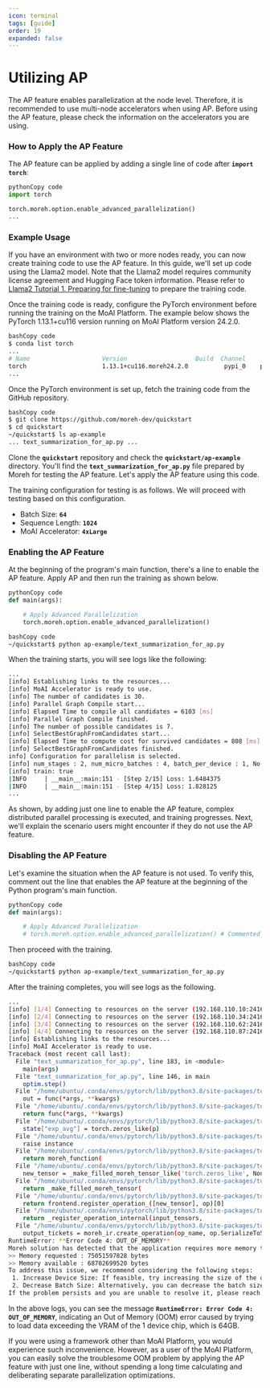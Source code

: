 ```yaml
---
icon: terminal
tags: [guide]
order: 19
expanded: false
---
```


#  Utilizing AP

The AP feature enables parallelization at the node level. Therefore, it is recommended to use multi-node accelerators when using AP. Before using the AP feature, please check the information on the accelerators you are using.

### How to Apply the AP Feature

The AP feature can be applied by adding a single line of code after **`import torch`**:

```python
pythonCopy code
import torch

torch.moreh.option.enable_advanced_parallelization()
...
```

### **Example Usage**

If you have an environment with two or more nodes ready, you can now create training code to use the AP feature. In this guide, we'll set up code using the Llama2 model. Note that the Llama2 model requires community license agreement and Hugging Face token information. Please refer to [Llama2 Tutorial 1. Preparing for fine-tuning](https://docs.moreh.io/tutorials/llama2_tutorial/1_prepare_fine-tuning/) to prepare the training code.

Once the training code is ready, configure the PyTorch environment before running the training on the MoAI Platform. The example below shows the PyTorch 1.13.1+cu116 version running on MoAI Platform version 24.2.0.

```bash
bashCopy code
$ conda list torch
...
# Name                    Version                   Build  Channel
torch                     1.13.1+cu116.moreh24.2.0          pypi_0    pypi
...
```

Once the PyTorch environment is set up, fetch the training code from the GitHub repository.

```bash
bashCopy code
$ git clone https://github.com/moreh-dev/quickstart
$ cd quickstart
~/quickstart$ ls ap-example
... text_summarization_for_ap.py ...

```

Clone the **`quickstart`** repository and check the **`quickstart/ap-example`** directory. You'll find the **`text_summarization_for_ap.py`** file prepared by Moreh for testing the AP feature. Let's apply the AP feature using this code.

The training configuration for testing is as follows. We will proceed with testing based on this configuration.

- Batch Size: **`64`**
- Sequence Length: **`1024`**
- MoAI Accelerator: **`4xLarge`**

### **Enabling the AP Feature**

At the beginning of the program's main function, there's a line to enable the AP feature. Apply AP and then run the training as shown below.

```python
pythonCopy code
def main(args):

    # Apply Advanced Parallelization
    torch.moreh.option.enable_advanced_parallelization()
```

```bash
bashCopy code
~/quickstart$ python ap-example/text_summarization_for_ap.py
```

When the training starts, you will see logs like the following:

```bash
...
[info] Establishing links to the resources...
[info] MoAI Accelerator is ready to use.
[info] The number of candidates is 30.
[info] Parallel Graph Compile start...
[info] Elapsed Time to compile all candidates = 6103 [ms]
[info] Parallel Graph Compile finished.
[info] The number of possible candidates is 7.
[info] SelectBestGraphFromCandidates start...
[info] Elapsed Time to compute cost for survived candidates = 808 [ms]
[info] SelectBestGraphFromCandidates finished.
info] Configuration for parallelism is selected.
[info] num_stages : 2, num_micro_batches : 4, batch_per_device : 1, No TP, recomputation : 0, distribute_param : true, distribute_low_prec_param : false
[info] train: true
|INFO     | __main__:main:151 - [Step 2/15] Loss: 1.6484375
|INFO     | __main__:main:151 - [Step 4/15] Loss: 1.828125
...
```

As shown, by adding just one line to enable the AP feature, complex distributed parallel processing is executed, and training progresses. Next, we'll explain the scenario users might encounter if they do not use the AP feature.

### **Disabling the AP Feature**

Let's examine the situation when the AP feature is not used. To verify this, comment out the line that enables the AP feature at the beginning of the Python program's main function.

```python
pythonCopy code
def main(args):

    # Apply Advanced Parallelization
    # torch.moreh.option.enable_advanced_parallelization() # Commented out

```

Then proceed with the training.

```bash
bashCopy code
~/quickstart$ python ap-example/text_summarization_for_ap.py
```

After the training completes, you will see logs as the following.

```bash
...
[info] [1/4] Connecting to resources on the server (192.168.110.10:24163)...
[info] [2/4] Connecting to resources on the server (192.168.110.34:24163)...
[info] [3/4] Connecting to resources on the server (192.168.110.62:24163)...
[info] [4/4] Connecting to resources on the server (192.168.110.87:24163)...
[info] Establishing links to the resources...
[info] MoAI Accelerator is ready to use.
Traceback (most recent call last):
  File "text_summarization_for_ap.py", line 183, in <module>
    main(args)
  File "text_summarization_for_ap.py", line 146, in main
    optim.step()
  File "/home/ubuntu/.conda/envs/pytorch/lib/python3.8/site-packages/torch/optim/optimizer.py", line 140, in wrapper
    out = func(*args, **kwargs)
  File "/home/ubuntu/.conda/envs/pytorch/lib/python3.8/site-packages/torch/autograd/grad_mode.py", line 27, in decorate_context
    return func(*args, **kwargs)
  File "/home/ubuntu/.conda/envs/pytorch/lib/python3.8/site-packages/transformers/optimization.py", line 455, in step
    state["exp_avg"] = torch.zeros_like(p)
  File "/home/ubuntu/.conda/envs/pytorch/lib/python3.8/site-packages/torch/_M/driver/wrapper/moreh_wrapper.py", line 109, in wrapper
    raise instance
  File "/home/ubuntu/.conda/envs/pytorch/lib/python3.8/site-packages/torch/_M/driver/wrapper/moreh_wrapper.py", line 74, in wrapper
    return moreh_function(
  File "/home/ubuntu/.conda/envs/pytorch/lib/python3.8/site-packages/torch/_M/driver/builtin.py", line 15653, in zeros_like
    new_tensor = _make_filled_moreh_tensor_like('torch.zeros_like', None,
  File "/home/ubuntu/.conda/envs/pytorch/lib/python3.8/site-packages/torch/_M/driver/builtin.py", line 337, in _make_filled_moreh_tensor_like
    return _make_filled_moreh_tensor(
  File "/home/ubuntu/.conda/envs/pytorch/lib/python3.8/site-packages/torch/_M/driver/builtin.py", line 324, in _make_filled_moreh_tensor
    return frontend.register_operation_([new_tensor], op)[0]
  File "/home/ubuntu/.conda/envs/pytorch/lib/python3.8/site-packages/torch/_M/driver/common/frontend.py", line 773, in register_operation_
    return _register_operation_internal(input_tensors,
  File "/home/ubuntu/.conda/envs/pytorch/lib/python3.8/site-packages/torch/_M/driver/common/frontend.py", line 641, in _register_operation_internal
    output_tickets = moreh_ir.create_operation(op_name, op.SerializeToString(),
RuntimeError: **Error Code 4: OUT_OF_MEMORY**
Moreh solution has detected that the application requires more memory than what is currently available in at least one physical device of KT AI Accelerator.
>> Memory requested : 75051597828 bytes
>> Memory available : 68702699520 bytes
To address this issue, we recommend considering the following steps:
 1. Increase Device Size: If feasible, try increasing the size of the device, MoAI Accelerator, to accommodate the required memory.This can be done by using the `moreh-switch-model` command.
 2. Decrease Batch Size: Alternatively, you can decrease the batch size used in the application. By reducing the batch size by -b {new batch size} command, you can effectively manage the memory usage and ensure it fits within the available resources.
If the problem persists and you are unable to resolve it, please reach out to our technical support team for further assistance:
```

In the above logs, you can see the message **`RuntimeError: Error Code 4: OUT_OF_MEMORY`**, indicating an Out of Memory (OOM) error caused by trying to load data exceeding the VRAM of the 1 device chip, which is 64GB. 

If you were using a framework other than MoAI Platform, you would experience such inconvenience. However, as a user of the MoAI Platform, you can easily solve the troublesome OOM problem by applying the AP feature with just one line, without spending a long time calculating and deliberating separate parallelization optimizations.
